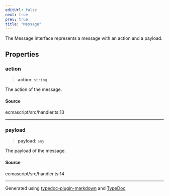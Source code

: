```yaml
---
editUrl: false
next: true
prev: true
title: "Message"
---
```


The Message interface represents a message with an action and a payload.

## Properties

### action

> **action**: `string`

The action of the message.

#### Source

ecmascript/src/handler.ts:13

***

### payload

> **payload**: `any`

The payload of the message.

#### Source

ecmascript/src/handler.ts:14

***

Generated using [typedoc-plugin-markdown](https://www.npmjs.com/package/typedoc-plugin-markdown) and [TypeDoc](https://typedoc.org/)
